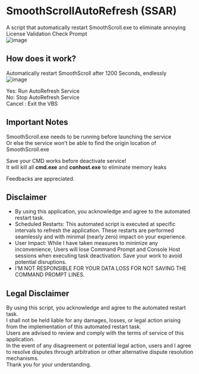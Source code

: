 # SmoothScrollAutoRefresh (SSAR)
A script that automatically restart SmoothScroll.exe to eliminate annoying License Validation Check Prompt\
![image](https://github.com/TatshSiow/SmoothScrollAutoRefresh/assets/100989709/d55e3615-bdf1-4aaf-b5f5-832f6722f534)


## How does it work?
Automatically restart SmoothScroll after 1200 Seconds, endlessly\
![image](https://github.com/TatshSiow/SmoothScrollAutoRefresh/assets/100989709/58cfd9f1-83b0-4ace-a6e7-3b64cf607ee4)

Yes: Run AutoRefresh Service\
No: Stop AutoRefresh Service\
Cancel : Exit the VBS

## Important Notes
SmoothScroll.exe needs to be running before launching the service\
Or else the service won't be able to find the origin location of SmoothScroll.exe

Save your CMD works before deactivate service!\
It will kill all **cmd.exe** and **conhost.exe** to eliminate memory leaks

Feedbacks are appreciated.

## Disclaimer

* By using this application, you acknowledge and agree to the automated restart task.
* Scheduled Restarts: This automated script is executed at specific intervals to refresh the application. These restarts are performed seamlessly and with minimal (nearly zero) impact on your experience.
* User Impact: While I have taken measures to minimize any inconvenience, Users will lose Command Prompt and Console Host sessions when executing task deactivation. Save your work to avoid potential disruptions. 
* I'M NOT RESPONSIBLE FOR YOUR DATA LOSS FOR NOT SAVING THE COMMAND PROMPT LINES.

## Legal Disclaimer

By using this script, you acknowledge and agree to the automated restart task.\
I shall not be held liable for any damages, losses, or legal action arising from the implementation of this automated restart task. \
Users are advised to review and comply with the terms of service of this application.\
In the event of any disagreement or potential legal action, users and I agree to resolve disputes through arbitration or other alternative dispute resolution mechanisms.\
Thank you for your understanding.
